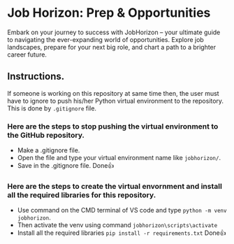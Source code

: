 # Job Horizon: Prep & Opportunities
Embark on your journey to success with JobHorizon – your ultimate guide to navigating the ever-expanding world of opportunities. Explore job landscapes, prepare for your next big role, and chart a path to a brighter career future.

## Instructions. 
If someone is working on this repository at same time then, the user must have to ignore to push his/her Python virtual environment to the repository. This is done by `.gitignore` file. 
### Here are the steps to stop pushing the virtual environment to the GitHub repository.
- Make a .gitignore file.
- Open the file and type your virtual environment name like `jobhorizon/`.
- Save in the .gitignore file.
Done👍

### Here are the steps to create the virtual envornment and install all the required libraries for this repository.
- Use command on the CMD terminal of VS code and type `python -m venv jobhorizon`.
- Then activate the venv using command `jobhorizon\scripts\activate`
- Install all the required libraries `pip install -r requirements.txt`
Done👍

